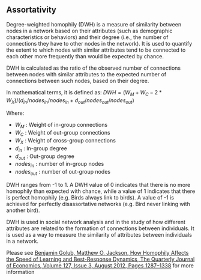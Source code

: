 ## Assortativity

Degree-weighted homophily (DWH) is a measure of similarity between nodes in a
network based on their attributes (such as demographic characteristics or
behaviors) and their degree (i.e., the number of connections they have to other
nodes in the network). It is used to quantify the extent to which nodes with
similar attributes tend to be connected to each other more frequently than
would be expected by chance.

DWH is calculated as the ratio of the observed number of connections between
nodes with similar attributes to the expected number of connections between
such nodes, based on their degree.

In mathematical terms, it is defined as:
$DWH = (W_M + W_C - 2*W_X) / (d_{in}/nodes_{in}/nodes_{in} + d_{out}/nodes_{out}/nodes_{out} )$

Where:

- $W_M$ : Weight of in-group connections
- $W_C$ : Weight of out-group connections
- $W_X$ : Weight of cross-group connections
- $d_{in}$ : In-group degree
- $d_{out}$ : Out-group degree
- $nodes_{in}$ : number of in-group nodes
- $nodes_{out}$ : number of out-group nodes

DWH ranges from -1 to 1. A DWH value of 0 indicates that there is no more homophily than expected with chance, while a value of 1
indicates that there is perfect homophily (e.g. Birds always link to birds). A value of -1 is achieved for perfectly disassortative networks (e.g. Bird never linking with another bird).

DWH is used in social network analysis and in the study of how different
attributes are related to the formation of connections between individuals. It
is used as a way to measure the similarity of attributes between individuals in
a network.

Please see [Benjamin Golub, Matthew O. Jackson, How Homophily Affects the Speed of Learning and Best-Response Dynamics, The Quarterly Journal of Economics, Volume 127, Issue 3, August 2012, Pages 1287–1338](https://academic.oup.com/qje/article-abstract/127/3/1287/1923572) for more information
